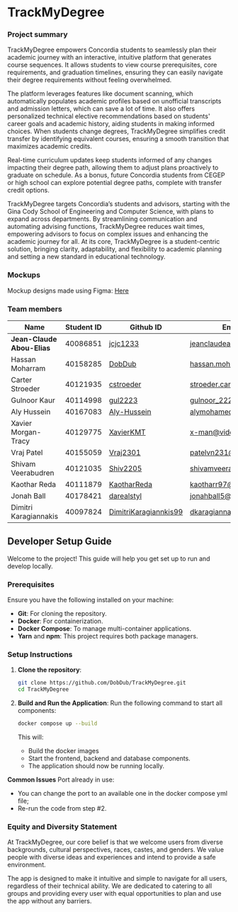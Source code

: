 # TrackMyDegree

### Project summary

TrackMyDegree empowers Concordia students to seamlessly plan their academic journey with an interactive, intuitive platform that generates course sequences. It allows students to view course prerequisites, core requirements, and graduation timelines, ensuring they can easily navigate their degree requirements without feeling overwhelmed.

The platform leverages features like document scanning, which automatically populates academic profiles based on unofficial transcripts and admission letters, which can save a lot of time. It also offers personalized technical elective recommendations based on students' career goals and academic history, aiding students in making informed choices. When students change degrees, TrackMyDegree simplifies credit transfer by identifying equivalent courses, ensuring a smooth transition that maximizes academic credits.

Real-time curriculum updates keep students informed of any changes impacting their degree path, allowing them to adjust plans proactively to graduate on schedule. As a bonus, future Concordia students from CEGEP or high school can explore potential degree paths, complete with transfer credit options.

TrackMyDegree targets Concordia’s students and advisors, starting with the Gina Cody School of Engineering and Computer Science, with plans to expand across departments. By streamlining communication and automating advising functions, TrackMyDegree reduces wait times, empowering advisors to focus on complex issues and enhancing the academic journey for all. At its core, TrackMyDegree is a student-centric solution, bringing clarity, adaptability, and flexibility to academic planning and setting a new standard in educational technology.

### Mockups

Mockup designs made using Figma: [Here](https://www.figma.com/design/sgd3C3BYEPqSounsuIq6Kp/TrackMyDegree?node-id=0-1&t=eBk2gECMGuouPf0m-1)

### Team members

| Name                       | Student ID | Github ID                                                                         | Email Adress                  |
| -------------------------- | ---------- | --------------------------------------------------------------------------------- | ----------------------------- |
| **Jean-Claude Abou-Elias** | 40086851   | [jcjc1233](https://github.com/DobDub/TrackMyDegree/commits?author=jcjc1233)       | jeanclaudeabouelias@gmail.com |
| Hassan Moharram            | 40158285   | [DobDub](https://github.com/DobDub/TrackMyDegree/commits?author=DobDub)           | hassan.moharram@hotmail.com   |
| Carter Stroeder            | 40121935   | [cstroeder](https://github.com/DobDub/TrackMyDegree/commits?author=cstroeder)     | stroeder.carter@gmail.com     |
| Gulnoor Kaur               | 40114998   | [gul2223](https://github.com/DobDub/TrackMyDegree/commits?author=gul2223)         | gulnoor_2223@rediffmail.com   |
| Aly Hussein                | 40167083   | [Aly-Hussein](https://github.com/DobDub/TrackMyDegree/commits?author=Aly-Hussein) | alymohameduc@hotmail.co.uk    |
| Xavier Morgan-Tracy        | 40129775   | [XavierKMT](https://github.com/DobDub/TrackMyDegree/commits?author=XavierKMT)     | x-man@videotron.ca            |
| Vraj Patel                 | 40155059   | [Vraj2301](https://github.com/Vraj2301)                                           | patelvn231@gmail.com          |
| Shivam Veerabudren         | 40121035   | [Shiv2205](https://github.com/Shiv2205)                                           | shivamveerabudren@gmail.com   |
| Kaothar Reda               | 40111879   | [KaotharReda](https://github.com/KaotharReda)                                     | kaotharr97@gmail.com          |
| Jonah Ball                 | 40178421   | [darealstyl](https://github.com/darealstyl)                                       | jonahball5@hotmail.com        |
| Dimitri Karagiannakis      | 40097824   | [DimitriKaragiannkis99](https://github.com/DimitriKaragiannakis99)                | dkaragiannakis99@gmail.com    |

## Developer Setup Guide

Welcome to the project! This guide will help you get set up to run and develop locally.

### Prerequisites

Ensure you have the following installed on your machine:

- **Git**: For cloning the repository.
- **Docker**: For containerization.
- **Docker Compose**: To manage multi-container applications.
- **Yarn** and **npm**: This project requires both package managers.

### Setup Instructions

1. **Clone the repository**:

   ```bash
   git clone https://github.com/DobDub/TrackMyDegree.git
   cd TrackMyDegree
   ```

2. **Build and Run the Application**:
   Run the following command to start all components:

   ```bash
   docker compose up --build
   ```

   This will:

   - Build the docker images
   - Start the frontend, backend and database components.
   - The application should now be running locally.

**Common Issues**
Port already in use:

- You can change the port to an available one in the docker compose yml file;
- Re-run the code from step #2.

### Equity and Diversity Statement

At TrackMyDegree, our core belief is that we welcome users from diverse backgrounds, cultural perspectives, races, castes, and genders. We value people with diverse ideas and experiences and intend to provide a safe environment. 
  
The app is designed to make it intuitive and simple to navigate for all users, regardless of their technical ability. We are dedicated to catering to all groups and providing every user with equal opportunities to plan and use the app without any barriers.


